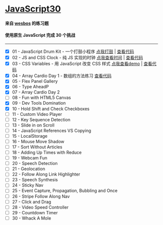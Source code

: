 # [JavaScript30](https://github.com/wesbos/JavaScript30#javascript30)

#### 来自 [wesbos](https://github.com/wesbos) 的练习题
#### 使用原生 JavaScript 完成 30 个挑战

---


- [x] 01 - JavaScript Drum Kit  - 一个打鼓小程序 [点我打鼓](https://tanteichang.github.io/JavaScript30/01-JavaScriptDrumKit/index-START.html) | [查看代码](https://github.com/tanteichang/JavaScript30/tree/master/01-JavaScriptDrumKit)
- [x] 02 - JS and CSS Clock -
纯 JS 实现的时钟 [点我查看时间](https://tanteichang.github.io/JavaScript30/02-JS-and-CSS-Clock/index-START.html) | [查看代码](https://github.com/tanteichang/JavaScript30/02-JS-and-CSS-Clock)
- [x] 03 - CSS Variables -
用 JavaScript 改变 CSS 样式
[点我查看demo](https://tanteichang.github.io/JavaScript30/03-CSS-Variables/index.html) | [查看代码](https://github.com/tanteichang/JavaScript30/tree/master/03-CSS-Variables)
- [x] 04 - Array Cardio Day 1 - 数组的方法练习
[查看代码](https://github.com/tanteichang/JavaScript30/tree/master/04-Array-Cardio-Day-1)
- [x] 05 - Flex Panel Gallery
- [x] 06 - Type AheadP
- [x] 07 - Array Cardio Day 2
- [ ] 08 - Fun with HTML5 Canvas
- [x] 09 - Dev Tools Domination
- [x] 10 - Hold Shift and Check Checkboxes
- [ ] 11 - Custom Video Player
- [ ] 12 - Key Sequence Detection
- [ ] 13 - Slide in on Scroll
- [ ] 14 - JavaScript References VS Copying
- [ ] 15 - LocalStorage
- [ ] 16 - Mouse Move Shadow  
- [ ] 17 - Sort Without Articles
- [ ] 18 - Adding Up Times with Reduce
- [ ] 19 - Webcam Fun
- [ ] 20 - Speech Detection
- [ ] 21 - Geolocation
- [ ] 22 - Follow Along Link Highlighter
- [ ] 23 - Speech Synthesis
- [ ] 24 - Sticky Nav
- [ ] 25 - Event Capture, Propagation, Bubbling and Once
- [ ] 26 - Stripe Follow Along Nav
- [ ] 27 - Click and Drag
- [ ] 28 - Video Speed Controller
- [ ] 29 - Countdown Timer
- [ ] 30 - Whack A Mole
